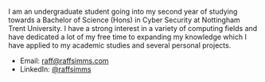 I am an undergraduate student going into my second year of studying towards a Bachelor of Science (Hons) in Cyber Security at Nottingham Trent University. I have a strong interest in a variety of computing fields and have dedicated a lot of my free time to expanding my knowledge which I have applied to my academic studies and several personal projects.

- Email: [raff@raffsimms.com](mailto:raff@raffsimms.com)
- LinkedIn: [@raffsimms](https://www.linkedin.com/in/raffsimms/)
